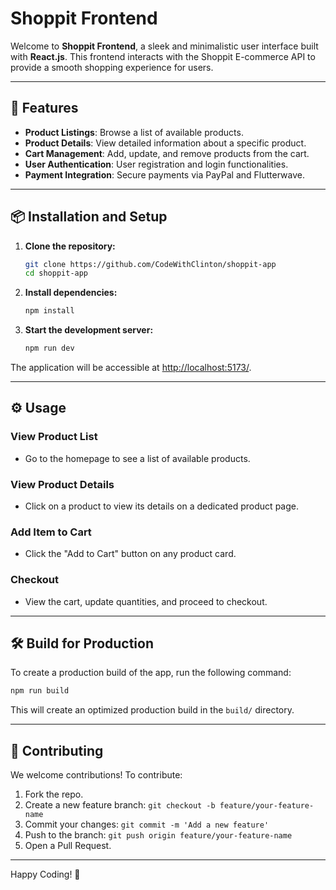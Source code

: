 # Shoppit Frontend

Welcome to **Shoppit Frontend**, a sleek and minimalistic user interface built with **React.js**. This frontend interacts with the Shoppit E-commerce API to provide a smooth shopping experience for users.

---

## 🚀 **Features**
- **Product Listings**: Browse a list of available products.
- **Product Details**: View detailed information about a specific product.
- **Cart Management**: Add, update, and remove products from the cart.
- **User Authentication**: User registration and login functionalities.
- **Payment Integration**: Secure payments via PayPal and Flutterwave.

---

## 📦 **Installation and Setup**

1. **Clone the repository:**
   ```bash
   git clone https://github.com/CodeWithClinton/shoppit-app
   cd shoppit-app
   ```

2. **Install dependencies:**
   ```bash
   npm install
   ```

3. **Start the development server:**
   ```bash
   npm run dev
   ```

The application will be accessible at [http://localhost:5173/](http://localhost:5173/).

---


## ⚙️ **Usage**

### **View Product List**
- Go to the homepage to see a list of available products.

### **View Product Details**
- Click on a product to view its details on a dedicated product page.

### **Add Item to Cart**
- Click the "Add to Cart" button on any product card.

### **Checkout**
- View the cart, update quantities, and proceed to checkout.

---

## 🛠️ **Build for Production**
To create a production build of the app, run the following command:
```bash
npm run build
```
This will create an optimized production build in the `build/` directory.

---

## 🤝 **Contributing**
We welcome contributions! To contribute:
1. Fork the repo.
2. Create a new feature branch: `git checkout -b feature/your-feature-name`
3. Commit your changes: `git commit -m 'Add a new feature'`
4. Push to the branch: `git push origin feature/your-feature-name`
5. Open a Pull Request.

---


Happy Coding! 🚀

